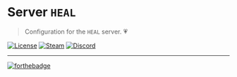 # Server `HEAL`
> Configuration for the `HEAL` server. 💗

[![License](https://img.shields.io/github/license/dst-academy/server-heal.svg)](https://github.com/dst-academy/server-heal/blob/master/LICENSE.md)
[![Steam](https://img.shields.io/badge/steam-join-1b2838.svg)](https://d3a7.link/steam)
[![Discord](https://discordapp.com/api/guilds/215170368959283200/embed.png)](https://d3a7.link/discord)

---

[![forthebadge](http://forthebadge.com/images/badges/built-with-love.svg)](http://forthebadge.com)
